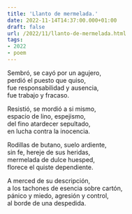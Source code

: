 ```yaml
---
title: 'Llanto de mermelada.'
date: 2022-11-14T14:37:00.000+01:00
draft: false
url: /2022/11/llanto-de-mermelada.html
tags: 
- 2022
- poem
---
```


Sembró, se cayó por un agujero,  
perdió el puesto que quiso,  
fue responsabilidad y ausencia,  
fue trabajo y fracaso.  

Resistió, se mordió a si mismo,  
espacio de lino, espejismo,  
del fino atardecer sepultado,  
en lucha contra la inocencia.  

Rodillas de butano, suelo ardiente,  
sin fe, hereje de sus heridas,  
mermelada de dulce huesped,  
florece el quiste dependiente.  

A merced de su descripción,  
a los tachones de esencia sobre cartón,  
pánico y miedo, agresión y control,  
al borde de una despedida.  